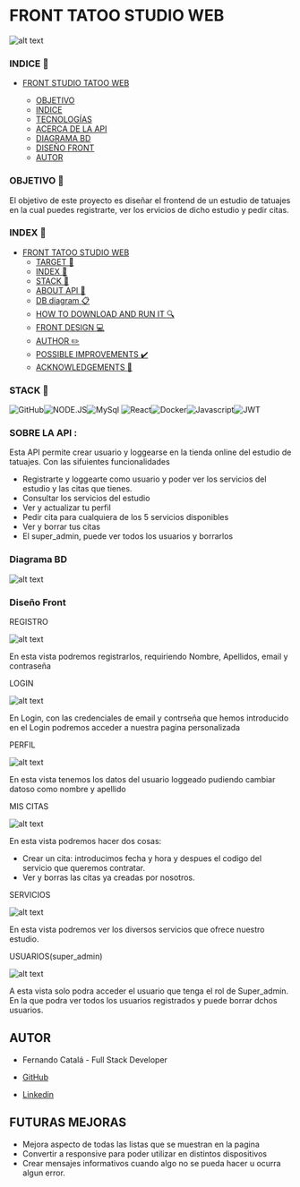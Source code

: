 # FRONT TATOO STUDIO WEB

![alt text](img/foto%20tienda.webp)

### INDICE :open_file_folder:

- [FRONT STUDIO TATOO WEB](#front-tutatoo-web)

  - [OBJETIVO ](#target-dart)
  - [INDICE ](#index-open_file_folder)
  - [TECNOLOGÍAS ](#stack-wrench)
  - [ACERCA DE LA API ](#about-api-blue_book)
  - [DIAGRAMA BD ](#db-diagram-clipboard)
  - [DISEÑO FRONT ](#front-design-computer)
  - [AUTOR ](#author-pencil2)

### OBJETIVO :dart:

El objetivo de este proyecto es diseñar el frontend de un estudio de tatuajes en la cual puedes registrarte, ver los ervicios de dicho estudio y pedir citas.

### INDEX :open_file_folder:

- [FRONT TATOO STUDIO WEB](#front-tutatoo-web)
  - [TARGET :dart:](#target-dart)
  - [INDEX :open_file_folder:](#index-open_file_folder)
  - [STACK :wrench:](#stack-wrench)
  - [ABOUT API :blue_book:](#about-api-blue_book)
  - [DB diagram :clipboard:](#db-diagram-clipboard)
  - [HOW TO DOWNLOAD AND RUN IT :mag:](#how-to-download-and-run-it-mag)
  - [FRONT DESIGN :computer:](#front-design-computer)
  - [AUTHOR :pencil2:](#author-pencil2)
  - [POSSIBLE IMPROVEMENTS :heavy_check_mark:](#possible-improvements-heavy_check_mark)
  - [ACKNOWLEDGEMENTS :raised_hands:](#acknowledgements-raised_hands)

### STACK :wrench:

<img src="https://img.shields.io/badge/GitHub-100000?style=for-the-badge&logo=github&logoColor=white" alt="GitHub" /><img src="https://img.shields.io/badge/Node.js-43853D?style=for-the-badge&logo=node.js&logoColor=white" alt="NODE.JS" /><img src="https://camo.githubusercontent.com/e401a9130accddec63964fc1656e5ef2970017dc65ca6540ab19a40bf6c20064/68747470733a2f2f696d672e736869656c64732e696f2f62616467652f6d7973716c2d3345364539333f7374796c653d666f722d7468652d6261646765266c6f676f3d6d7973716c266c6f676f436f6c6f723d7768697465" alt="MySql">
<img src="https://camo.githubusercontent.com/6c3957842901e5baa389f3bb8758c8966683333b28493013062fcab5fab645e7/68747470733a2f2f696d672e736869656c64732e696f2f62616467652f52656163742d3230323332413f7374796c653d666f722d7468652d6261646765266c6f676f3d7265616374266c6f676f436f6c6f723d363144414642" alt="React"><img src="https://img.shields.io/badge/DOCKER-2020BF?style=for-the-badge&logo=docker&logoColor=white" alt="Docker"/><img src="https://camo.githubusercontent.com/0f98e0edc3ae47a19fac8a8679ba0a4f678ed9872c18771cb53f493b21ddaf90/68747470733a2f2f696d672e736869656c64732e696f2f62616467652f6a61766173636970742d4546443831443f7374796c653d666f722d7468652d6261646765266c6f676f3d6a617661736372697074266c6f676f436f6c6f723d626c61636b" alt="Javascript"/><img src="https://camo.githubusercontent.com/aac74ca85b21ed1ff4fa88dda8712fce9cddbf786bdf807231e6179f70003ac5/68747470733a2f2f696d672e736869656c64732e696f2f62616467652f4a57542d626c61636b3f7374796c653d666f722d7468652d6261646765266c6f676f3d4a534f4e253230776562253230746f6b656e73" alt="JWT">

### SOBRE LA API :

Esta API permite crear usuario y loggearse en la tienda online del estudio de tatuajes. Con las sifuientes funcionalidades

- Registrarte y loggearte como usuario y poder ver los servicios del estudio y las citas que tienes.
- Consultar los servicios del estudio
- Ver y actualizar tu perfil
- Pedir cita para cualquiera de los 5 servicios disponibles
- Ver y borrar tus citas
- El super_admin, puede ver todos los usuarios y borrarlos

### Diagrama BD

![alt text](img/Esquema%20BD.JPG)

### Diseño Front

REGISTRO

![alt text](img/Captura%20vista%20Register.JPG)

En esta vista podremos registrarlos, requiriendo Nombre, Apellidos, email y contraseña

LOGIN

![alt text](img/Captura%20vista%20Login.JPG)

En Login, con las credenciales de email y contrseña que hemos introducido en el Login podremos acceder a nuestra pagina personalizada

PERFIL

![alt text](img/Captura%20vista%20perfil.JPG)

En esta vista tenemos los datos del usuario loggeado pudiendo cambiar datoso como nombre y apellido

MIS CITAS

![alt text](img/Captura%20vista%20%20citas%20usuario.JPG)

En esta vista podremos hacer dos cosas:

- Crear un cita: introducimos fecha y hora y despues el codigo del servicio que queremos contratar.
- Ver y borras las citas ya creadas por nosotros.

SERVICIOS

![alt text](img/Captura%20vista%20Services.JPG)

En esta vista podremos ver los diversos servicios que ofrece nuestro estudio.

USUARIOS(super_admin)

![alt text](img/Captura%20vista%20usuarios.JPG)

A esta vista solo podra acceder el usuario que tenga el rol de Super_admin.
En la que podra ver todos los usuarios registrados y puede borrar dchos usuarios.

## AUTOR

- Fernando Catalá - Full Stack Developer

- <a href="https://github.com/FernandoCatalaMunyoz">GitHub
- <a href="https://linkedin.com/in/fernando-catalá-muñoz-166b5622b">Linkedin</a>

## FUTURAS MEJORAS

- Mejora aspecto de todas las listas que se muestran en la pagina
- Convertir a responsive para poder utilizar en distintos dispositivos
- Crear mensajes informativos cuando algo no se pueda hacer u ocurra algun error.
